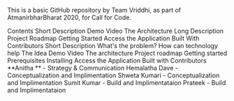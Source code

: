 This is a basic GitHub repository by Team Vriddhi, as part of AtmanirbharBharat 2020, for Call for Code.

Contents
Short Description
Demo Video
The Architecture
Long Description
Project Roadmap
Getting Started
Access the Application
Built With
Contributors
Short Description
What's the problem?
How can technology help
The Idea
Demo Video
The architecture
Project roadmap
Getting started
Prerequisites
Installing
Access the Application
Built with
Contributors
**Anitha ** - Strategy & Communication
Hemalatha Dave - Conceptualization and Implimentation
Shweta Kumari - Conceptualization and Implimentation
Sumit Kumar - Build and Implimentataion
Prateek - Build and Implimentataion
